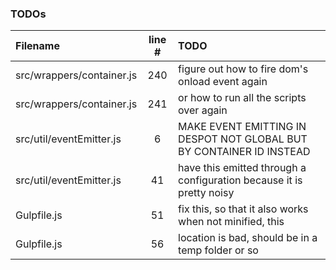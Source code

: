 ### TODOs
| Filename | line # | TODO
|:------|:------:|:------
| src/wrappers/container.js | 240 | figure out how to fire dom's onload event again
| src/wrappers/container.js | 241 | or how to run all the scripts over again
| src/util/eventEmitter.js | 6 | MAKE EVENT EMITTING IN DESPOT NOT GLOBAL BUT BY CONTAINER ID INSTEAD
| src/util/eventEmitter.js | 41 | have this emitted through a configuration because it is pretty noisy
| Gulpfile.js | 51 | fix this, so that it also works when not minified, this
| Gulpfile.js | 56 | location is bad, should be in a temp folder or so